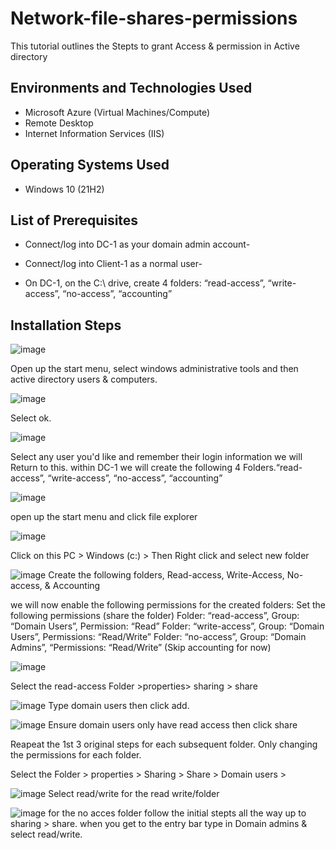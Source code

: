 # Network-file-shares-permissions



This tutorial outlines the Stepts to grant Access & permission in Active directory





<h2>Environments and Technologies Used</h2>

- Microsoft Azure (Virtual Machines/Compute)
- Remote Desktop
- Internet Information Services (IIS)

<h2>Operating Systems Used </h2>

- Windows 10</b> (21H2)

<h2>List of Prerequisites</h2>

- Connect/log into DC-1 as your domain admin account-

- Connect/log into Client-1 as a normal user-

- On DC-1, on the C:\ drive, create 4 folders: “read-access”, “write-access”, “no-access”, “accounting”

<h2>Installation Steps</h2>


![image](https://github.com/user-attachments/assets/90ac0b92-776a-4907-9852-23558552afe9)


Open up the start menu, select windows administrative tools and then active directory users & computers.


![image](https://github.com/user-attachments/assets/46a05049-c5b9-452e-99c1-40f5f7a716bc)

Select ok.



![image](https://github.com/user-attachments/assets/22841afd-3678-4095-9fec-0e2978ada0be)

Select any user you'd like and remember their login information we will Return to this. within DC-1 we will create the following 4 Folders.“read-access”, “write-access”, “no-access”, “accounting”




![image](https://github.com/user-attachments/assets/a6dca3a3-d52c-4bc5-989a-488ad822392a)

 open up the start menu and click file explorer
 


![image](https://github.com/user-attachments/assets/21bf0125-a1ae-4a87-adb4-56831a67f7d6)

Click on this PC > Windows (c:) > Then Right click and select new folder



![image](https://github.com/user-attachments/assets/4312ef6f-e575-4a8f-a738-f90449a83483)
Create the following folders, Read-access, Write-Access, No-access, & Accounting

we will now enable the following permissions for the created folders: Set the following permissions (share the folder)
Folder: “read-access”, Group: “Domain Users”, Permission: “Read”
Folder: “write-access”,  Group: “Domain Users”, Permissions: “Read/Write”
Folder: “no-access”, Group: “Domain Admins”, “Permissions: “Read/Write”
(Skip accounting for now)


![image](https://github.com/user-attachments/assets/4004a2c1-b3be-4026-8893-225d0834ce4a)

Select the read-access Folder >properties> sharing > share


![image](https://github.com/user-attachments/assets/5534c5bb-2191-4f5d-8396-acaae0eee8ed)
Type domain users then click add.



![image](https://github.com/user-attachments/assets/5c6e5a52-913e-4d58-afa1-74af1b624da1)
 Ensure domain users only have read access then click share

 Reapeat the 1st 3 original steps for each subsequent folder. Only changing the permissions for each folder. 
 
 Select the Folder > properties > Sharing > Share > Domain users > 

![image](https://github.com/user-attachments/assets/caa10645-fbac-400d-b08c-71ca59c797fa)
 Select read/write for the read write/folder



![image](https://github.com/user-attachments/assets/0774b38b-4d85-428e-90d7-149d6d357a4c)
 for the no acces folder follow the initial stepts all the way up to sharing > share. when you get to the entry bar type in Domain admins & select read/write.

